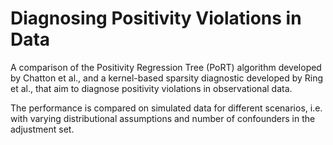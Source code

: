 # Diagnosing Positivity Violations in Data

A comparison of the Positivity Regression Tree (PoRT) algorithm developed by Chatton et al., and a kernel-based sparsity diagnostic developed by Ring et al., that aim to diagnose positivity violations in observational data.

The performance is compared on simulated data for different scenarios, i.e. with varying distributional assumptions and number of confounders in the adjustment set.

